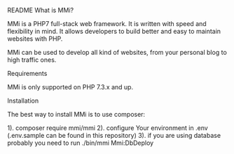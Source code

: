 README
What is MMi?

MMi is a PHP7 full-stack web framework. It is written with speed and flexibility in mind. It allows developers to build better and easy to maintain websites with PHP.

MMi can be used to develop all kind of websites, from your personal blog to high traffic ones.

Requirements

MMi is only supported on PHP 7.3.x and up.

Installation

The best way to install MMi is to use composer:

1). composer require mmi/mmi
2). configure Your environment in .env (.env.sample can be found in this repository)
3). if you are using database probably you need to run ./bin/mmi Mmi:DbDeploy